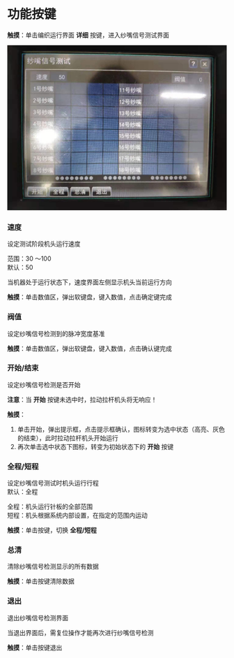 # 功能按键

**触摸**：单击编织运行界面 **详细** 按键，进入纱嘴信号测试界面

![](../.gitbook/assets/zi-pao-shi-sha-zui.jpg)

### 速度

设定测试阶段机头运行速度

范围：30 ～100  
默认：50

当机器处于运行状态下，速度界面左侧显示机头当前运行方向

**触摸**：单击数值区，弹出软键盘，键入数值，点击确定键完成

### 阀值

设定纱嘴信号检测到的脉冲宽度基准

**触摸**：单击数值区，弹出软键盘，键入数值，点击确认键完成

### 开始/结束

设定纱嘴信号检测是否开始

**注意**：当 **开始** 按键未选中时，拉动拉杆机头将无响应！

**触摸**：

1. 单击开始，弹出提示框，点击提示框确认，图标转变为选中状态（高亮、灰色的结束），此时拉动拉杆机头开始运行
2. 再次单击选中状态下图标，转变为初始状态下的 **开始** 按键

### 全程/短程

设定纱嘴信号测试时机头运行行程  
默认：全程

全程：机头运行针板的全部范围  
短程：机头根据系统内部设置，在指定的范围内运动

**触摸**：单击按键，切换 **全程/短程**

### 总清

清除纱嘴信号检测显示的所有数据

**触摸**：单击按键清除数据

### 退出

退出纱嘴信号检测界面

当退出界面后，需复位操作才能再次进行纱嘴信号检测

**触摸**：单击按键退出



